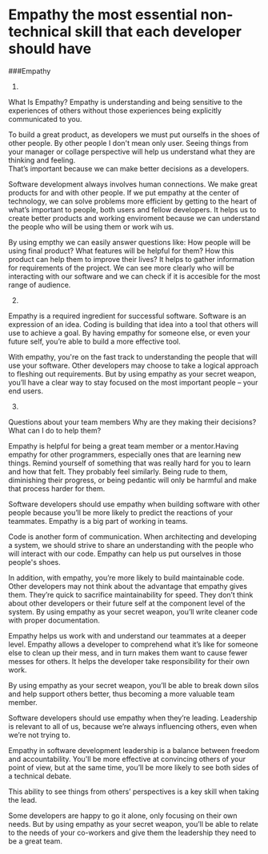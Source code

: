 # Empathy the most essential non-technical skill that each developer should have

###Empathy

1.

What Is Empathy? Empathy is understanding and being sensitive to the experiences of others without those experiences being explicitly communicated to you.

To build a great product, as developers we must put ourselfs in the shoes of other people. By other people I don't mean only user. Seeing things from your manager or collage perspective will help us understand what they are thinking and feeling.  
That’s important because we can make better decisions as a developers.

Software development always involves human connections. We make great products for and with other people. If we put empathy at the center of technology, we can solve problems more efficient by getting to the heart of what’s important to people, both users and fellow developers. It helps us to create better products and working enviroment because we can understand the people who will be using them or work wih us.

By using empthy we can easily answer questions like: How people will be using final product? What features will be helpful for them? How this product can help them to improve their lives? It helps to gather information for requirements of the project. 
We can see more clearly who will be interacting with our software and we can check if it is accesible for the most range of audience.

2. 


Empathy is a required ingredient for successful software. Software is an expression of an idea. Coding is building that idea into a tool that others will use to achieve a goal. By having empathy for someone else, or even your future self, you’re able to build a more effective tool.

With empathy, you're on the fast track to understanding the people that will use your software. Other developers may choose to take a logical approach to fleshing out requirements. But by using empathy as your secret weapon, you’ll have a clear way to stay focused on the most important people – your end users.

3.

Questions about your team members
Why are they making their decisions? What can I do to help them?

Empathy is helpful for being a great team member or a mentor.Having empathy for other programmers, especially ones that are learning new things. Remind yourself of something that was really hard for you to learn and how that felt. They probably feel similarly. Being rude to them, diminishing their progress, or being pedantic will only be harmful and make that process harder for them.

Software developers should use empathy when building software with other people because you’ll be more likely to predict the reactions of your teammates. Empathy is a big part of working in teams.

Code is another form of communication. When architecting and developing a system, we should strive to share an understanding with the people who will interact with our code. Empathy can help us put ourselves in those people's shoes.

In addition, with empathy, you’re more likely to build maintainable code. Other developers may not think about the advantage that empathy gives them. They’re quick to sacrifice maintainability for speed. They don’t think about other developers or their future self at the component level of the system. By using empathy as your secret weapon, you’ll write cleaner code with proper documentation.

Empathy helps us work with and understand our teammates at a deeper level. Empathy allows a developer to comprehend what it’s like for someone else to clean up their mess, and in turn makes them want to cause fewer messes for others. It helps the developer take responsibility for their own work.

By using empathy as your secret weapon, you’ll be able to break down silos and help support others better, thus becoming a more valuable team member.


Software developers should use empathy when they’re leading. Leadership is relevant to all of us, because we’re always influencing others, even when we’re not trying to.

Empathy in software development leadership is a balance between freedom and accountability. You'll be more effective at convincing others of your point of view, but at the same time, you’ll be more likely to see both sides of a technical debate.

This ability to see things from others’ perspectives is a key skill when taking the lead.

Some developers are happy to go it alone, only focusing on their own needs. But by using empathy as your secret weapon, you’ll be able to relate to the needs of your co-workers and give them the leadership they need to be a great team.



